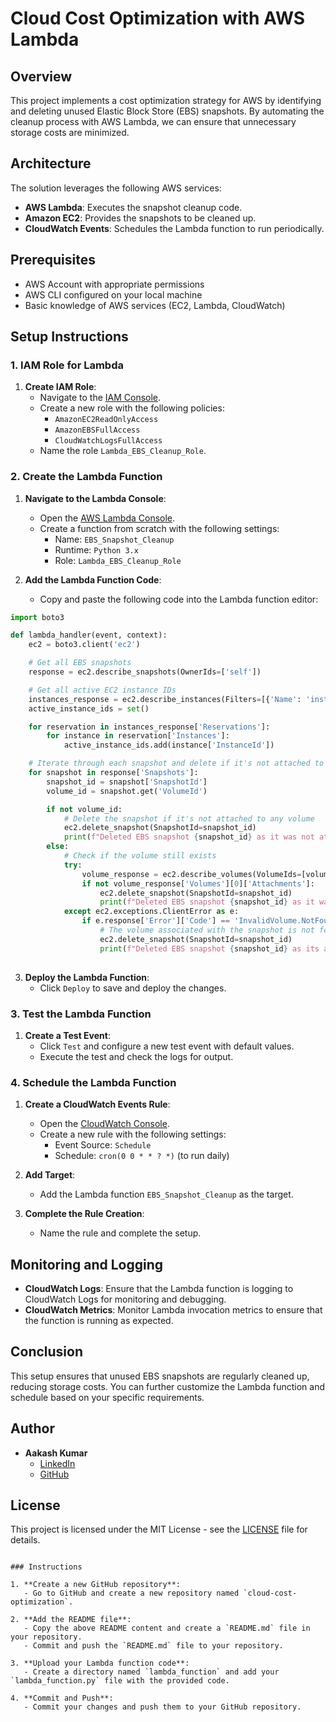 

# Cloud Cost Optimization with AWS Lambda

## Overview
This project implements a cost optimization strategy for AWS by identifying and deleting unused Elastic Block Store (EBS) snapshots. By automating the cleanup process with AWS Lambda, we can ensure that unnecessary storage costs are minimized.

## Architecture
The solution leverages the following AWS services:
- **AWS Lambda**: Executes the snapshot cleanup code.
- **Amazon EC2**: Provides the snapshots to be cleaned up.
- **CloudWatch Events**: Schedules the Lambda function to run periodically.

## Prerequisites
- AWS Account with appropriate permissions
- AWS CLI configured on your local machine
- Basic knowledge of AWS services (EC2, Lambda, CloudWatch)

## Setup Instructions

### 1. IAM Role for Lambda

1. **Create IAM Role**:
   - Navigate to the [IAM Console](https://console.aws.amazon.com/iam/).
   - Create a new role with the following policies:
     - `AmazonEC2ReadOnlyAccess`
     - `AmazonEBSFullAccess`
     - `CloudWatchLogsFullAccess`
   - Name the role `Lambda_EBS_Cleanup_Role`.

### 2. Create the Lambda Function

1. **Navigate to the Lambda Console**:
   - Open the [AWS Lambda Console](https://console.aws.amazon.com/lambda/).
   - Create a function from scratch with the following settings:
     - Name: `EBS_Snapshot_Cleanup`
     - Runtime: `Python 3.x`
     - Role: `Lambda_EBS_Cleanup_Role`

2. **Add the Lambda Function Code**:
   - Copy and paste the following code into the Lambda function editor:


```python
import boto3

def lambda_handler(event, context):
    ec2 = boto3.client('ec2')

    # Get all EBS snapshots
    response = ec2.describe_snapshots(OwnerIds=['self'])

    # Get all active EC2 instance IDs
    instances_response = ec2.describe_instances(Filters=[{'Name': 'instance-state-name', 'Values': ['running']}])
    active_instance_ids = set()

    for reservation in instances_response['Reservations']:
        for instance in reservation['Instances']:
            active_instance_ids.add(instance['InstanceId'])

    # Iterate through each snapshot and delete if it's not attached to any volume or the volume is not attached to a running instance
    for snapshot in response['Snapshots']:
        snapshot_id = snapshot['SnapshotId']
        volume_id = snapshot.get('VolumeId')

        if not volume_id:
            # Delete the snapshot if it's not attached to any volume
            ec2.delete_snapshot(SnapshotId=snapshot_id)
            print(f"Deleted EBS snapshot {snapshot_id} as it was not attached to any volume.")
        else:
            # Check if the volume still exists
            try:
                volume_response = ec2.describe_volumes(VolumeIds=[volume_id])
                if not volume_response['Volumes'][0]['Attachments']:
                    ec2.delete_snapshot(SnapshotId=snapshot_id)
                    print(f"Deleted EBS snapshot {snapshot_id} as it was taken from a volume not attached to any running instance.")
            except ec2.exceptions.ClientError as e:
                if e.response['Error']['Code'] == 'InvalidVolume.NotFound':
                    # The volume associated with the snapshot is not found (it might have been deleted)
                    ec2.delete_snapshot(SnapshotId=snapshot_id)
                    print(f"Deleted EBS snapshot {snapshot_id} as its associated volume was not found.")
                                                

```

3. **Deploy the Lambda Function**:
   - Click `Deploy` to save and deploy the changes.

### 3. Test the Lambda Function

1. **Create a Test Event**:
   - Click `Test` and configure a new test event with default values.
   - Execute the test and check the logs for output.

### 4. Schedule the Lambda Function

1. **Create a CloudWatch Events Rule**:
   - Open the [CloudWatch Console](https://console.aws.amazon.com/cloudwatch/).
   - Create a new rule with the following settings:
     - Event Source: `Schedule`
     - Schedule: `cron(0 0 * * ? *)` (to run daily)

2. **Add Target**:
   - Add the Lambda function `EBS_Snapshot_Cleanup` as the target.

3. **Complete the Rule Creation**:
   - Name the rule and complete the setup.

## Monitoring and Logging

- **CloudWatch Logs**: Ensure that the Lambda function is logging to CloudWatch Logs for monitoring and debugging.
- **CloudWatch Metrics**: Monitor Lambda invocation metrics to ensure that the function is running as expected.

## Conclusion
This setup ensures that unused EBS snapshots are regularly cleaned up, reducing storage costs. You can further customize the Lambda function and schedule based on your specific requirements.

## Author
- **Aakash Kumar**  
  - [LinkedIn](https://www.linkedin.com/in/aakash-kumar-251ab9185/)
  - [GitHub](https://www.github.com/Aakash644)

## License
This project is licensed under the MIT License - see the [LICENSE](LICENSE) file for details.
```

### Instructions

1. **Create a new GitHub repository**: 
   - Go to GitHub and create a new repository named `cloud-cost-optimization`.

2. **Add the README file**:
   - Copy the above README content and create a `README.md` file in your repository.
   - Commit and push the `README.md` file to your repository.

3. **Upload your Lambda function code**:
   - Create a directory named `lambda_function` and add your `lambda_function.py` file with the provided code.

4. **Commit and Push**:
   - Commit your changes and push them to your GitHub repository.

